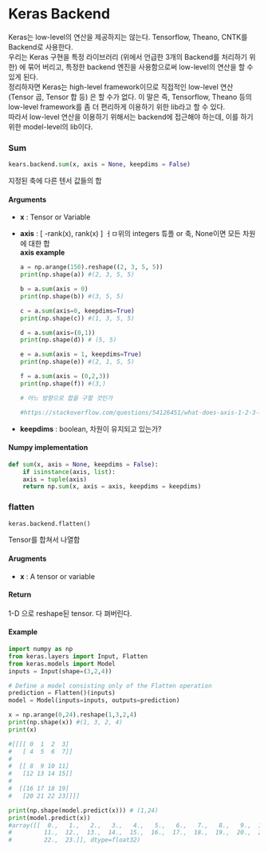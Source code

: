 # Keras Backend

Keras는 low-level의 연산을 제공하지는 않는다. Tensorflow, Theano, CNTK를 Backend로 사용한다.   
우리는 Keras 구현을 특정 라이브러리 (위에서 언급한 3개의 Backend를 처리하기 위한) 에 묶어 버리고, 특정한 backend 엔진을 사용함으로써 low-level의 연산을 할 수 있게 된다.  
정리하자면 Keras는 high-level framework이므로 직접적인 low-level 연산 (Tensor 곱, Tensor 합 등) 은 할 수가 없다. 
이 말은 즉, Tensorflow, Theano 등의 low-level framework를 좀 더 편리하게 이용하기 위한 lib라고 할 수 있다.  
따라서 low-level 연산을 이용하기 위해서는 backend에 접근해야 하는데, 이를 하기 위한 model-level의 lib이다.  



### Sum

```python
kears.backend.sum(x, axis = None, keepdims = False)
```

지정된 축에 다른 텐서 값들의 합

#### Arguments

- **x** : Tensor or Variable

- **axis** : [ -rank(x), rank(x) ] ㅓㅁ위의 integers 튜플 or 축, None이면 모든 차원에 대한 합  
  **axis example**  

  ```python
  a = np.arange(150).reshape((2, 3, 5, 5))
  print(np.shape(a)) #(2, 3, 5, 5)
  
  b = a.sum(axis = 0)
  print(np.shape(b)) #(3, 5, 5)
  
  c = a.sum(axis=0, keepdims=True)
  print(np.shape(c)) #(1, 3, 5, 5)
  
  d = a.sum(axis=(0,1))
  print(np.shape(d)) # (5, 5)
  
  e = a.sum(axis = 1, keepdims=True)
  print(np.shape(e)) #(2, 1, 5, 5)
  
  f = a.sum(axis = (0,2,3))
  print(np.shape(f)) #(3,)
  
  # 어느 방향으로 합을 구할 것인가
  
  #https://stackoverflow.com/questions/54126451/what-does-axis-1-2-3-mean-in-k-sum-in-keras-backend
  ```

  

- **keepdims** : boolean, 차원이 유지되고 있는가?

#### Numpy implementation

```python
def sum(x, axis = None, keepdims = False):
	if isinstance(axis, list):
    axis = tuple(axis)
	return np.sum(x, axis = axis, keepdims = keepdims)
```



### flatten

```python
keras.backend.flatten()
```

Tensor를 합쳐서 나열함

#### Arugments

- **x** : A tensor or variable

#### Return

1-D 으로 reshape된 tensor. 다 펴버린다.

#### Example

```python
import numpy as np
from keras.layers import Input, Flatten
from keras.models import Model
inputs = Input(shape=(3,2,4))

# Define a model consisting only of the Flatten operation
prediction = Flatten()(inputs)
model = Model(inputs=inputs, outputs=prediction)

x = np.arange(0,24).reshape(1,3,2,4)
print(np.shape(x)) #(1, 3, 2, 4)
print(x)

#[[[[ 0  1  2  3]
#   [ 4  5  6  7]]
#
#  [[ 8  9 10 11]
#   [12 13 14 15]]
#
#  [[16 17 18 19]
#   [20 21 22 23]]]]

print(np.shape(model.predict(x))) # (1,24)
print(model.predict(x))
#array([[  0.,   1.,   2.,   3.,   4.,   5.,   6.,   7.,   8.,   9.,  10.,
#         11.,  12.,  13.,  14.,  15.,  16.,  17.,  18.,  19.,  20.,  21.,
#         22.,  23.]], dtype=float32)

```

